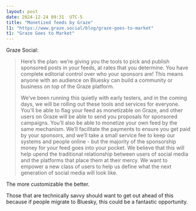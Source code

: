 ```yaml
---
layout: post
date: 2024-12-24 09:31  UTC-5
title: "Monetized feeds by Graze"
l1: "https://www.graze.social/blog/graze-goes-to-market"
t1: "Graze Goes to Market"
---
```


Graze Social:

> Here’s the plan: we’re giving you the tools to pick and publish sponsored posts in your feeds, at rates that you determine. You have complete editorial control over who your sponsors are! This means anyone with an audience on Bluesky can build a community or business on top of the Graze platform.
>
> We’ve been running this quietly with early testers, and in the coming days, we will be rolling out these tools and services for everyone. You'll be able to flag your feed as monetizable on Graze, and other users on Graze will be able to send you proposals for sponsored campaigns. You’ll also be able to monetize your own feed by the same mechanism. We’ll facilitate the payments to ensure you get paid by your sponsors, and we’ll take a small service fee to keep our systems and people online - but the majority of the sponsorship money for your feed goes into your pocket. We believe that this will help upend the traditional relationship between users of social media and the platforms that place them at their mercy. We want to empower a new class of users to help us define what the next generation of social media will look like.

The more customizable the better.

Those that are technically savvy should want to get out ahead of this because if people migrate to Bluesky, this could be a fantastic opportunity.